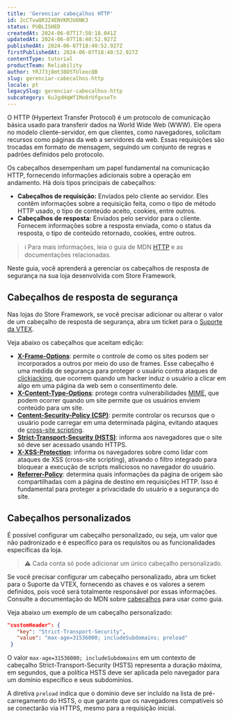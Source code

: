 ```yaml
---
title: 'Gerenciar cabeçalhos HTTP'
id: 2cCTvwQR3Z4ENVKMJU6NK3
status: PUBLISHED
createdAt: 2024-06-07T17:58:18.041Z
updatedAt: 2024-06-07T18:40:52.927Z
publishedAt: 2024-06-07T18:40:52.927Z
firstPublishedAt: 2024-06-07T18:40:52.927Z
contentType: tutorial
productTeam: Reliability
author: YRJ73j8mt38D5TUleocQB
slug: gerenciar-cabecalhos-http
locale: pt
legacySlug: gerenciar-cabecalhos-http
subcategory: 6uJgdHqWf1Mo0rUfgxseTn
---
```


O HTTP (Hypertext Transfer Protocol) é um protocolo de comunicação básica usado para transferir dados na World Wide Web (WWW). Ele opera no modelo cliente-servidor, em que clientes, como navegadores, solicitam recursos como páginas da web a servidores da web. Essas requisições são trocadas em formato de mensagem, seguindo um conjunto de regras e padrões definidos pelo protocolo.

Os cabeçalhos desempenham um papel fundamental na comunicação HTTP, fornecendo informações adicionais sobre a operação em andamento. Há dois tipos principais de cabeçalhos:

- **Cabeçalhos de requisição:** Enviados pelo cliente ao servidor. Eles contêm informações sobre a requisição feita, como o tipo de método HTTP usado, o tipo de conteúdo aceito, cookies, entre outros.
- **Cabeçalhos de resposta:** Enviados pelo servidor para o cliente. Fornecem informações sobre a resposta enviada, como o status da resposta, o tipo de conteúdo retornado, cookies, entre outros.

>ℹ️ Para mais informações, leia o guia de MDN [HTTP](https://developer.mozilla.org/en-US/docs/Web/HTTP) e as documentações relacionadas.

Neste guia, você aprenderá a gerenciar os cabeçalhos de resposta de segurança na sua loja desenvolvida com Store Framework.

## Cabeçalhos de resposta de segurança

Nas lojas do Store Framework, se você precisar adicionar ou alterar o valor de um cabeçalho de resposta de segurança, abra um ticket para o [Suporte da VTEX](https://help.vtex.com/pt/support).

Veja abaixo os cabeçalhos que aceitam edição:

- [**X-Frame-Options**](https://developer.mozilla.org/en-US/docs/Web/HTTP/Headers/X-Frame-Options): permite o controle de como os sites podem ser incorporados a outros por meio do uso de frames. Esse cabeçalho é uma medida de segurança para proteger o usuário contra ataques de [clickjacking](https://developer.mozilla.org/en-US/docs/Web/Security/Types_of_attacks#click-jacking), que ocorrem quando um hacker induz o usuário a clicar em algo em uma página da web sem o consentimento dele.
- [**X-Content-Type-Options**](https://developer.mozilla.org/en-US/docs/Web/HTTP/Headers/X-Content-Type-Options): protege contra vulnerabilidades [MIME](https://developer.mozilla.org/en-US/docs/Web/HTTP/Basics_of_HTTP/MIME_types), que podem ocorrer quando um site permite que os usuários enviem conteúdo para um site.
- [**Content-Security-Policy (CSP)**](https://developer.mozilla.org/en-US/docs/Web/HTTP/Headers/Content-Security-Policy): permite controlar os recursos que o usuário pode carregar em uma determinada página, evitando ataques de [cross-site scripting](https://developer.mozilla.org/en-US/docs/Glossary/Cross-site_scripting).
- [**Strict-Transport-Security (HSTS)**](https://developer.mozilla.org/en-US/docs/Web/HTTP/Headers/Strict-Transport-Security): informa aos navegadores que o site só deve ser acessado usando HTTPS.
- [**X-XSS-Protection**](https://developer.mozilla.org/en-US/docs/Web/HTTP/Headers/X-XSS-Protection): informa os navegadores sobre como lidar com ataques de XSS (cross-site scripting), ativando o filtro integrado para bloquear a execução de scripts maliciosos no navegador do usuário.
- [**Referrer-Policy**](https://developer.mozilla.org/en-US/docs/Web/HTTP/Headers/Referrer-Policy): determina quais informações da página de origem são compartilhadas com a página de destino em requisições HTTP. Isso é fundamental para proteger a privacidade do usuário e a segurança do site.

## Cabeçalhos personalizados

É possível configurar um cabeçalho personalizado, ou seja, um valor que não padronizado e é específico para os requisitos ou as funcionalidades específicas da loja.

>⚠️ Cada conta só pode adicionar um único cabeçalho personalizado.

Se você precisar configurar um cabeçalho personalizado, abra um ticket para o Suporte da VTEX, fornecendo as chaves e os valores a serem definidos, pois você será totalmente responsável por essas informações. Consulte a documentação do MDN sobre [cabeçalhos](https://developer.mozilla.org/en-US/docs/Web/HTTP/Headers) para usar como guia.

Veja abaixo um exemplo de um cabeçalho personalizado:

```json
"customHeader": {
   "key": "Strict-Transport-Security",
   "value": "max-age=31536000; includeSubdomains; preload"
 }
```

O valor `max-age=31536000; includeSubdomains` em um contexto de cabeçalho Strict-Transport-Security (HSTS) representa a duração máxima, em segundos, que a política HSTS deve ser aplicada pelo navegador para um domínio específico e seus subdomínios.

A diretiva `preload` indica que o domínio deve ser incluído na lista de pré-carregamento do HSTS, o que garante que os navegadores compatíveis só se conectarão via HTTPS, mesmo para a requisição inicial.
